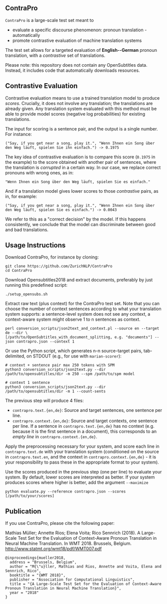ContraPro
---------

`ContraPro` is a large-scale test set meant to
- evaluate a specific discourse phenomenon: pronoun translation - automatically
- promote contrastive evaluation of machine translation systems

The test set allows for a targeted evaluation of **English--German** pronoun translation, with a _contrastive_ set of translations.

Please note: this repository does not contain any OpenSubtitles data. Instead, it includes code that automatically downloads resources.

Contrastive Evaluation
----------------------

Contrastive evaluation means to use a trained translation model to produce _scores_. Crucially, it does not involve any translation;
the translations are already given. Any translation system evaluated with this method must be able to provide model scores (negative log probabilities) for existing translations.

The input for scoring is a sentence pair, and the output is a single number. For instance:

    ("Say, if you get near a song, play it.", "Wenn Ihnen ein Song über den Weg läuft, spielen Sie ihn einfach.") -> 0.1975

The key idea of contrastive evaluation is to compare this score (`0.1975` in the example) to the score obtained with another pair of sentences,
where the translation is _corrupted_ in a certain way. In our case, we replace correct pronouns with wrong ones, as in:

    "Wenn Ihnen ein Song über den Weg läuft, spielen Sie es einfach."

And if a translation model gives lower scores to those _contrastive_ pairs, as in, for example:

    ("Say, if you get near a song, play it.", "Wenn Ihnen ein Song über den Weg läuft, spielen Sie es einfach.") -> 0.0043

We refer to this as a "correct decision" by the model. If this happens consistently, we conclude that the model can
discriminate between good and bad translations.


Usage Instructions
------------------

Download ContraPro, for instance by cloning:

    git clone https://github.com/ZurichNLP/ContraPro
    cd ContraPro

Download Opensubtitles2018 and extract documents, preferably by just running this predefined script:

    ./setup_opensubs.sh

Extract raw text (plus context) for the ContraPro test set. Note that you can choose the number of context sentences according to what your translation system supports: a sentence-level system does not see any context, a context-aware system might observe 1 to n sentences as context.

    perl conversion_scripts/json2text_and_context.pl --source en --target de --dir \
    [/path/to/OpenSubtitles_with_document_splitting, e.g. "documents"] --json contrapro.json --context 1
    
Or use the Python script, which generates n-n source-target pairs, tab-delimited, on STDOUT (e.g., for use with `marian-scorer`):

    # context + sentence pair max 250 tokens with SPM
    python3 conversion_scripts/json2text.py --dir /path/to/opensubtitles/dir -m 250 --spm /path/to/spm model

    # context 1 sentence
    python3 conversion_scripts/json2text.py --dir /path/to/opensubtitles/dir -m 1 --count-sents

The previous step will produce 4 files:

- `contrapro.text.{en,de}`: Source and target sentences, one sentence per line.
- `contrapro.context.{en,de}`: Source and target contexts, one sentence per line. If a sentence in `contrapro.text.{en,de}` has no context (e.g. because it is the first sentence in a document), this corresponds to an _empty line_ in `contrapro.context.{en,de}`.

Apply the preprocessing necessary for your system, and score each line in `contrapro.text.de` with your translation system (conditioned on the source in `contrapro.text.en`, and the context in `contrapro.context.{en,de}` - it is your responsibility to pass these in the appropriate format to your system).

Use the scores produced in the previous step (one per line) to evaluate your system. By default, lower scores are interpreted as better. If your system produces scores where higher is better, add the argument `--maximize`

    python evaluate.py --reference contrapro.json --scores [/path/to/your/scores]


Publication
-----------

If you use ContraPro, please cite the following paper:

Mathias Müller; Annette Rios; Elena Voita; Rico Sennrich (2018). A Large-Scale Test Set for the Evaluation of Context-Aware Pronoun Translation in Neural Machine Translation. In WMT 2018. Brussels, Belgium. http://www.statmt.org/wmt18/pdf/WMT007.pdf

```
@inproceedings{mueller2018,
  address = "Brussels, Belgium",
  author = "M{\"u}ller, Mathias and Rios, Annette and Voita, Elena and Sennrich, Rico",
  booktitle = "{WMT 2018}",
  publisher = "Association for Computational Linguistics",
  title = "{A Large-Scale Test Set for the Evaluation of Context-Aware Pronoun Translation in Neural Machine Translation}",
  year = "2018"
}
```
